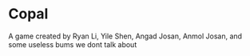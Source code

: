 # Copal
A game created by Ryan Li, Yile Shen, Angad Josan, Anmol Josan, and some useless bums we dont talk about
